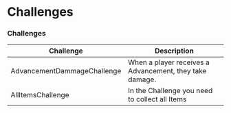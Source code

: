 # Challenges

### Challenges
| Challenge                   | Description                                             |
|-----------------------------|---------------------------------------------------------|
| AdvancementDammageChallenge | When a player receives a Advancement, they take damage. |
| AllItemsChallenge           | In the Challenge you need to collect all Items          |
